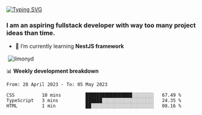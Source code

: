 [![Typing SVG](https://readme-typing-svg.herokuapp.com?color=%23e07a5f&size=40&center=false&vCenter=true&multiline=true&width=900&height=70&lines=Hi%2C+my+name+is+Oleg)](https://git.io/typing-svg)

<h3>
  I am an aspiring fullstack developer with way too many project ideas than time.</h3>

- 🌱 I’m currently learning **NestJS framework**

<p align="left">
</p>






<p>&nbsp;<img align="center" src="https://github-readme-stats.vercel.app/api?username=ilmonyd&show_icons=true&theme=calm&locale=en" alt="ilmonyd" /></p>


📊 **Weekly development breakdown**
<!--START_SECTION:waka-->

```text
From: 28 April 2023 - To: 05 May 2023

CSS          10 mins         █████████████████░░░░░░░░   67.49 %
TypeScript   3 mins          ██████░░░░░░░░░░░░░░░░░░░   24.35 %
HTML         1 min           ██░░░░░░░░░░░░░░░░░░░░░░░   08.16 %
```

<!--END_SECTION:waka-->
